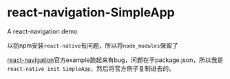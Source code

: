 # react-navigation-SimpleApp
A react-navigation demo


以防npm安装`react-native`有问题，所以将`node_modules`保留了

[react-navigation](https://github.com/react-community/react-navigation/tree/master/examples/ReduxExample)官方example跑起来有bug，问题在于package.json，所以我是`react-native init SimpleApp`，然后将官方例子复制进去的。
